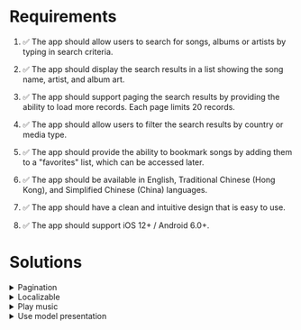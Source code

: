 # Requirements

1. :white_check_mark: The app should allow users to search for songs, albums or artists by typing in search criteria.
2. :white_check_mark: The app should display the search results in a list showing the song name, artist, and album art.

3. :white_check_mark: The app should support paging the search results by providing the ability to load more records. Each page limits 20 records.

4. :white_check_mark: The app should allow users to filter the search results by country or media type.

5. :white_check_mark: The app should provide the ability to bookmark songs by adding them to a "favorites" list, which can be accessed later.

6. :white_check_mark: The app should be available in English, Traditional Chinese (Hong Kong), and Simplified Chinese (China) languages.

7. :white_check_mark: The app should have a clean and intuitive design that is easy to use.

8. :white_check_mark: The app should support iOS 12+ / Android 6.0+.

# Solutions

<details>
<summary>Pagination</summary>

1. Set a limit to get the track from API.

2. Create an array to store new tracks which get from API.

3. When user scroll to the last cell from the track table, it will call the API again and append new tracks to store in the array.

4. If the new API return the array is below the limit, it **WILL NOT** call the API when user scroll to the last cell. It prevents to call the API continuously.

</details>

<details>
<summary>Localizable</summary>

1. Go to the **project page** and **Info** tab.

2. Add the language which you needed in **Localization**. As the project requirement, I added _English_, _Chinese (Hong Kong)_ and _Chinese, Simplified (China)_.

3. Create a string file called `Localizable.string`.

4. Go to the Inspector which in XCode's right hand side. Tick all the language which you needed. The string file will create the sub-file for each language.

5. Add below code to apply the localizable for each text.

   ```swift
   NSLocalizedString(key, comment: "")
   ```

6. Done :beers:.

</details>

<details>
<summary>Play music</summary>

1. Implement `AVFoundation` to play the music track.

   ```swift
   import AVFoundation
   ```

2. Add `PeriodicTimeObserver` to observe music's duration time and current time.

   ```swift
   self.player.addPeriodicTimeObserver()
   ```

3. Insert the track `AVPlayerItem` in to the player.

   ```swift
   self.player.insert(AVPlayerItem(url: URL(string: previewUrl)!), after: nil)
   ```

4. Play the music.

   ```swift
   self.player.play()
   ```

   </details>

<details>
<summary>Use model presentation</summary>

1. Apply model presentation method to show the player.

2. In modal presentation, there cannot tigger the `viewWillAppear` and `viewDidAppear` function by callback. Therefore, I added observer to observe the dismiss action.

   ```swift
   vcPlay.vm.psDismiss.subscribe(onNext: {
       self.refreshFavourite()
   }).disposed(by: self.vm.disposeBag)
   ```

3. When user clicked **Favourite** button in the player, the track will add into **Favourite**. User can browse the track which can be accessed later on the top of home page.
</details>
